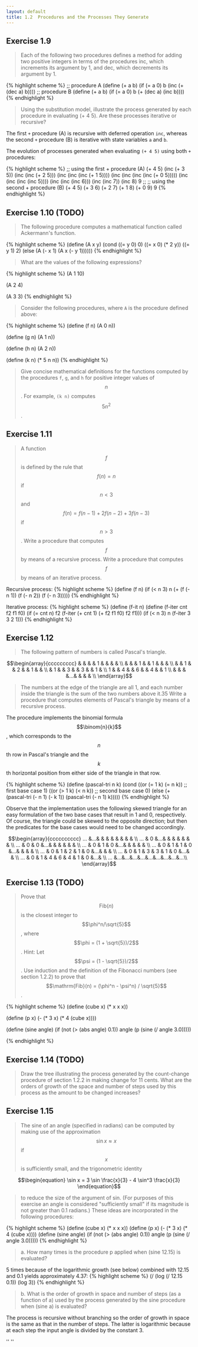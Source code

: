 ```yaml
---
layout: default
title: 1.2  Procedures and the Processes They Generate
---
```


## Exercise 1.9

>Each of the following two procedures defines a method for adding two positive integers in terms of the procedures inc, which increments its argument by 1, and dec, which decrements its argument by 1.

{% highlight scheme %}
;; procedure A
(define (+ a b)
  (if (= a 0)
      b
      (inc (+ (dec a) b))))
;; procedure B
(define (+ a b)
  (if (= a 0)
      b
      (+ (dec a) (inc b))))
{% endhighlight %}

>Using the substitution model, illustrate the process generated by each procedure in evaluating (+ 4 5). Are these processes iterative or recursive? 

The first `+` procedure (A) is recursive with deferred operation `inc`,
whereas the second `+` procedure (B) is iterative with state variables `a` and `b`.

The evolution of processes generated when evaluating `(+ 4 5)` using both `+` procedures:

{% highlight scheme %}
;; using the first + procedure (A)
(+ 4 5)
(inc (+ 3 5))
(inc (inc (+ 2 5)))
(inc (inc (inc (+ 1 5))))
(inc (inc (inc (inc (+ 0 5)))))
(inc (inc (inc (inc 5))))
(inc (inc (inc 6)))
(inc (inc 7))
(inc 8)
9
;;
;; using the second + procedure (B)
(+ 4 5)
(+ 3 6)
(+ 2 7)
(+ 1 8)
(+ 0 9)
9
{% endhighlight %}

## Exercise 1.10 (TODO)

>The following procedure computes a mathematical function called Ackermann's function.

{% highlight scheme %}
(define (A x y)
  (cond ((= y 0) 0)
        ((= x 0) (* 2 y))
        ((= y 1) 2)
        (else (A (- x 1)
                 (A x (- y 1))))))
{% endhighlight %}

>What are the values of the following expressions?

{% highlight scheme %}
(A 1 10)

(A 2 4)

(A 3 3)
{% endhighlight %}

>Consider the following procedures, where `A` is the procedure defined above:

{% highlight scheme %}
(define (f n) (A 0 n))

(define (g n) (A 1 n))

(define (h n) (A 2 n))

(define (k n) (* 5 n n))
{% endhighlight %}

>Give concise mathematical definitions for the functions computed by the procedures `f`, `g`, and `h` for positive integer values of $$n$$. For example, `(k n)` computes $$5n^2$$.


## Exercise 1.11

>A function $$f$$ is defined by the rule that $$f(n) = n$$ if $$n<3$$ and $$f(n) = f(n - 1) + 2f(n - 2) + 3f(n - 3)$$ if $$n> 3$$. Write a procedure that computes $$f$$ by means of a recursive process. Write a procedure that computes $$f$$ by means of an iterative process. 

Recursive process:
{% highlight scheme %}
(define (f n)
  (if (< n 3)
    n
    (+
      (f (- n 1))
      (f (- n 2))
      (f (- n 3)))))
{% endhighlight %}

Iterative process:
{% highlight scheme %}
(define (f-it n)
  (define (f-iter cnt f2 f1 f0)
    (if (= cnt n)
      f2
      (f-iter (+ cnt 1) (+ f2 f1 f0) f2 f1)))
  (if (< n 3)
    n
    (f-iter 3 3 2 1)))
{% endhighlight %}


## Exercise 1.12

>The following pattern of numbers is called Pascal's triangle.

$$\begin{array}{ccccccccc}
  &   &   &   & 1 &   &   &   &   \\
  &   &   & 1 &   & 1 &   &   &   \\
  &   & 1 &   & 2 &   & 1 &   &   \\
  & 1 &   & 3 &   & 3 &   & 1 &   \\
1 &   & 4 &   & 6 &   & 4 &   & 1 \\
  &   &   &   &...&   &   &   &   \\
\end{array}$$

>The numbers at the edge of the triangle are all 1, and each number inside the triangle is the sum of the two numbers above it.35 Write a procedure that computes elements of Pascal's triangle by means of a recursive process. 

The procedure implements the binomial formula $$\binom{n}{k}$$, which corresponds to the $$n$$th row in Pascal's triangle and the $$k$$th horizontal position from either side of the triangle in that row.

{% highlight scheme %}
(define (pascal-tri n k)
  (cond ((or (= 1 k) (= n k)) ;; first base case
         1)
        ((or (> 1 k) (< n k)) ;; second base case
         0)
        (else (+
                (pascal-tri (- n 1) (- k 1))
                (pascal-tri (- n 1) k)))))
{% endhighlight %}

Observe that the implementation uses the following skewed triangle for an easy formulation of the two base cases that result in 1 and 0, respectively.  Of course, the triangle could be skewed to the opposite direction; but then the predicates for the base cases would need to be changed accordingly.

$$\begin{array}{cccccccccc}
... &...&   &   &   &   &   &   &   &   \\
... & 0 &...&   &   &   &   &   &   &   \\
... & 0 & 0 &...&   &   &   &   &   &   \\
... & 0 & 1 & 0 &...&   &   &   &   &   \\
... & 0 & 1 & 1 & 0 &...&   &   &   &   \\
... & 0 & 1 & 2 & 1 & 0 &...&   &   &   \\
... & 0 & 1 & 3 & 3 & 1 & 0 &...&   &   \\
... & 0 & 1 & 4 & 6 & 4 & 1 & 0 &...&   \\
... &...&...&...&...&...&...&...&...&...\\
\end{array}$$


## Exercise 1.13 (TODO)

>Prove that $$\mathrm{Fib}(n)$$ is the closest integer to $$\phi^n/\sqrt{5}$$, where $$\phi = (1 + \sqrt{5})/2$$. Hint: Let $$\psi = (1 - \sqrt{5})/2$$. Use induction and the definition of the Fibonacci numbers (see section 1.2.2) to prove that $$\mathrm{Fib}(n) = (\phi^n - \psi^n) / \sqrt{5}$$. 

{% highlight scheme %}
(define (cube x) (* x x x))

(define (p x) (- (* 3 x) (* 4 (cube x))))

(define (sine angle)
   (if (not (> (abs angle) 0.1))
       angle
       (p (sine (/ angle 3.0)))))

{% endhighlight %}


## Exercise 1.14 (TODO)

>Draw the tree illustrating the process generated by the count-change procedure of section 1.2.2 in making change for 11 cents. What are the orders of growth of the space and number of steps used by this process as the amount to be changed increases?


## Exercise 1.15

>The sine of an angle (specified in radians) can be computed by making use of the approximation $$\sin x \approx x$$ if $$x$$ is sufficiently small, and the trigonometric identity

$$\begin{equation}
\sin x = 3 \sin \frac{x}{3} - 4 \sin^3 \frac{x}{3}
\end{equation}$$

>to reduce the size of the argument of sin. (For purposes of this exercise an angle is considered "sufficiently small" if its magnitude is not greater than 0.1 radians.) These ideas are incorporated in the following procedures:

{% highlight scheme %}
(define (cube x) (* x x x))
(define (p x) (- (* 3 x) (* 4 (cube x))))
(define (sine angle)
   (if (not (> (abs angle) 0.1))
       angle
       (p (sine (/ angle 3.0)))))
{% endhighlight %}

>a.  How many times is the procedure p applied when (sine 12.15) is evaluated?

5 times because of the logarithmic growth (see below) combined
with 12.15 and 0.1 yields approximately 4.37:
{% highlight scheme %}
(/ (log (/ 12.15 0.1)) (log 3))
{% endhighlight %}

>b.  What is the order of growth in space and number of steps (as a function of a) used by the process generated by the sine procedure when (sine a) is evaluated? 

The process is recursive without branching so the order of growth in space is the
same as that in the number of steps.  The latter is logarithmic because
at each step the input angle is divided by the constant 3.

'<!-- MathJax scripts -->' 
'<script type="text/javascript" src="https://cdn.mathjax.org/mathjax/latest/MathJax.js?config=TeX-AMS-MML_HTMLorMML"></script>' 
